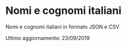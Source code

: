 # Nomi e cognomi italiani

Nomi e cognomi italiani in formato JSON e CSV

Ultimo aggiornamento: 23/09/2019
